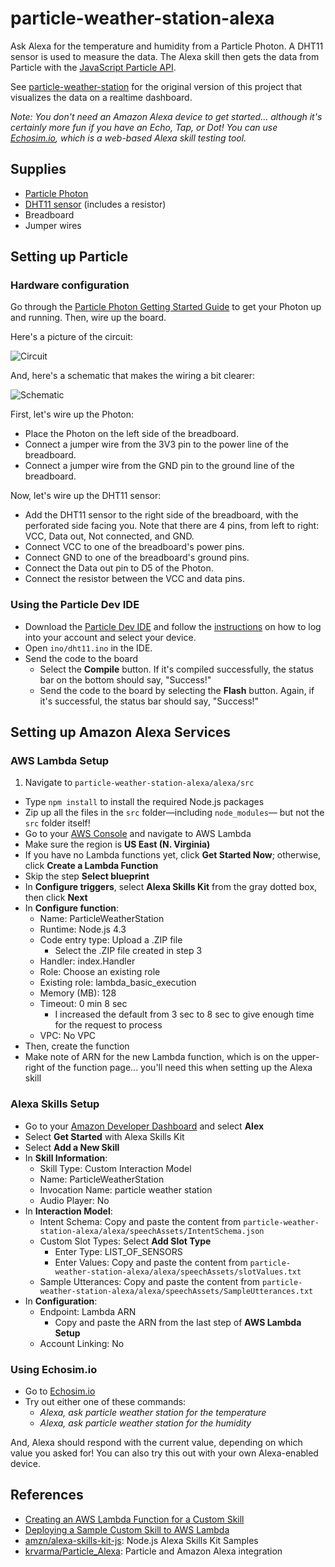 # particle-weather-station-alexa

Ask Alexa for the temperature and humidity from a Particle Photon. A DHT11 sensor is used to measure the data. The Alexa skill then gets the data from Particle with the [JavaScript Particle API](https://docs.particle.io/reference/javascript/).

See [particle-weather-station](https://github.com/drejkim/particle-weather-station) for the original version of this project that visualizes the data on a realtime dashboard.

*Note: You don't need an Amazon Alexa device to get started... although it's certainly more fun if you have an Echo, Tap, or Dot! You can use [Echosim.io](https://echosim.io/), which is a web-based Alexa skill testing tool.*

## Supplies

* [Particle Photon](https://store.particle.io/)
* [DHT11 sensor](https://www.adafruit.com/product/386) (includes a resistor)
* Breadboard
* Jumper wires

## Setting up Particle

### Hardware configuration

Go through the [Particle Photon Getting Started Guide](https://docs.particle.io/guide/getting-started/intro/photon/) to get your Photon up and running. Then, wire up the board.

Here's a picture of the circuit:

![Circuit](https://raw.githubusercontent.com/drejkim/particle-weather-station/master/img/circuit.jpg)

And, here's a schematic that makes the wiring a bit clearer:

![Schematic](https://raw.githubusercontent.com/drejkim/particle-weather-station/master/img/particle-weather-station_bb.png)

First, let's wire up the Photon:

* Place the Photon on the left side of the breadboard.
* Connect a jumper wire from the 3V3 pin to the power line of the breadboard.
* Connect a jumper wire from the GND pin to the ground line of the breadboard.

Now, let's wire up the DHT11 sensor:

* Add the DHT11 sensor to the right side of the breadboard, with the perforated side facing you. Note that there are 4 pins, from left to right: VCC, Data out, Not connected, and GND.
* Connect VCC to one of the breadboard's power pins.
* Connect GND to one of the breadboard's ground pins.
* Connect the Data out pin to D5 of the Photon.
* Connect the resistor between the VCC and data pins.

### Using the Particle Dev IDE

* Download the [Particle Dev IDE](https://www.particle.io/dev) and follow the [instructions](https://docs.particle.io/guide/tools-and-features/dev/) on how to log into your account and select your device.
* Open `ino/dht11.ino` in the IDE.
* Send the code to the board
  * Select the **Compile** button. If it's compiled successfully, the status bar on the bottom should say, "Success!"
  * Send the code to the board by selecting the **Flash** button. Again, if it's successful, the status bar should say, "Success!"

## Setting up Amazon Alexa Services

### AWS Lambda Setup

1. Navigate to `particle-weather-station-alexa/alexa/src`
* Type `npm install` to install the required Node.js packages
* Zip up all the files in the `src` folder&mdash;including `node_modules`&mdash; but not the `src` folder itself!
* Go to your [AWS Console](https://aws.amazon.com/) and navigate to AWS Lambda
* Make sure the region is **US East (N. Virginia)**
* If you have no Lambda functions yet, click **Get Started Now**; otherwise, click **Create a Lambda Function**
* Skip the step **Select blueprint**
* In **Configure triggers**, select **Alexa Skills Kit** from the gray dotted box, then click **Next**
* In **Configure function**:
  * Name: ParticleWeatherStation
  * Runtime: Node.js 4.3
  * Code entry type: Upload a .ZIP file
    * Select the .ZIP file created in step 3
  * Handler: index.Handler
  * Role: Choose an existing role
  * Existing role: lambda_basic_execution
  * Memory (MB): 128
  * Timeout: 0 min 8 sec
    * I increased the default from 3 sec to 8 sec to give enough time for the request to process
  * VPC: No VPC
* Then, create the function
* Make note of ARN for the new Lambda function, which is on the upper-right of the function page... you'll need this when setting up the Alexa skill

### Alexa Skills Setup

* Go to your [Amazon Developer Dashboard](https://developer.amazon.com) and select **Alex**
* Select **Get Started** with Alexa Skills Kit
* Select **Add a New Skill**
* In **Skill Information**:
  * Skill Type: Custom Interaction Model
  * Name: ParticleWeatherStation
  * Invocation Name: particle weather station
  * Audio Player: No
* In **Interaction Model**:
  * Intent Schema: Copy and paste the content from `particle-weather-station-alexa/alexa/speechAssets/IntentSchema.json`
  * Custom Slot Types: Select **Add Slot Type**
    * Enter Type: LIST_OF_SENSORS
    * Enter Values: Copy and paste the content from `particle-weather-station-alexa/alexa/speechAssets/slotValues.txt`
  * Sample Utterances: Copy and paste the content from `particle-weather-station-alexa/alexa/speechAssets/SampleUtterances.txt`
* In **Configuration**:
  * Endpoint: Lambda ARN
    * Copy and paste the ARN from the last step of **AWS Lambda Setup**
  * Account Linking: No

### Using Echosim.io

* Go to [Echosim.io](https://echosim.io/)
* Try out either one of these commands:
  * *Alexa, ask particle weather station for the temperature*
  * *Alexa, ask particle weather station for the humidity*

And, Alexa should respond with the current value, depending on which value you asked for! You can also try this out with your own Alexa-enabled device.

## References

* [Creating an AWS Lambda Function for a Custom Skill](https://developer.amazon.com/public/solutions/alexa/alexa-skills-kit/docs/developing-an-alexa-skill-as-a-lambda-function)
* [Deploying a Sample Custom Skill to AWS Lambda](https://developer.amazon.com/public/solutions/alexa/alexa-skills-kit/docs/deploying-a-sample-skill-to-aws-lambda)
* [amzn/alexa-skills-kit-js](https://github.com/amzn/alexa-skills-kit-js): Node.js Alexa Skills Kit Samples
* [krvarma/Particle_Alexa](https://github.com/krvarma/Particle_Alexa): Particle and Amazon Alexa integration
